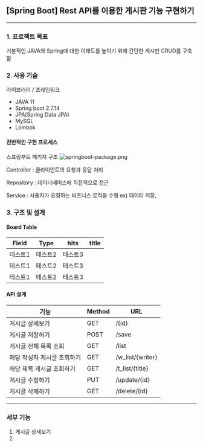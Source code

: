 ## [Spring Boot] Rest API를 이용한 게시판 기능 구현하기
* * *
### 1. 프로젝트 목표
기본적인 JAVA와 Spring에 대한 이해도를 높이기 위해 간단한 게시판 CRUD를 구축함

### 2. 사용 기술

라이브러리 / 프레임워크
- JAVA 11
- Spring boot 2.7.14
- JPA(Spring Data JPA)
- MySQL
- Lombok

#### 전반적인 구현 프로세스

스프링부트 패키지 구조
![springboot-package.png](..%2F..%2Fspringboot-package.png)

Controller : 클라이언트의 요청과 응답 처리

Repository : 데이터베이스에 직접적으로 접근

Service : 사용자가 요청하는 비즈니스 로직을 수행 ex) 데이터 저장, 

### 3. 구조 및 설계

#### Board Table


| Field | Type | hits | title|
|-------|------|------|-----|
| 테스트1  | 테스트2 | 테스트3 |
| 테스트1  | 테스트2 | 테스트3 |
| 테스트1  | 테스트2 | 테스트3 |


#### API 설계
| 기능              | Method | URL              |
|-----------------|--------|------------------|
| 게시글 상세보기        | GET    | /{id}            |
| 게시글 저장하기        | POST   | /save            |
| 게시글 전체 목록 조회    | GET    | /list            |
| 해당 작성자 게시글 조회하기 | GET    | /w_list/{writer} |
| 해당 제목 게시글 조회하기  | GET    | /t_list/{title}  | 
| 게시글 수정하기        | PUT    | /update/{id}     |
| 게시글 삭제하기        | GET    | /delete/{id}     |

* * * 
### 세부 기능

1. 게시글 상세보기
2. 